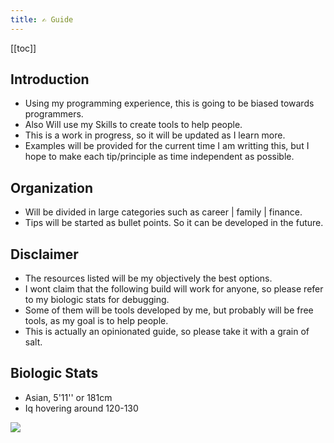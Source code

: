 ```yaml
---
title: ✍️ Guide
---
```




[[toc]]

## Introduction

 - Using my programming experience, this is going to be biased towards programmers.
 - Also Will use my Skills to create tools to help people.
 - This is a work in progress, so it will be updated as I learn more.
 - Examples will be provided for the current time I am writting this, but I hope to make each tip/principle as time independent as possible.


## Organization

- Will be divided in large categories such as career | family | finance. 
- Tips will be started as bullet points. So it can be developed in the future.

## Disclaimer

- The resources listed will be my objectively the best options.
- I wont claim that the following build will work for anyone, so please refer to my biologic stats for debugging.
- Some of them will be tools developed by me, but probably will be free tools, as my goal is to help people.
- This is actually an opinionated guide, so please take it with a grain of salt.


## Biologic Stats

- Asian, 5'11'' or 181cm
- Iq hovering around 120-130


![](https://media.giphy.com/media/XD9o33QG9BoMis7iM4/giphy.gif)








